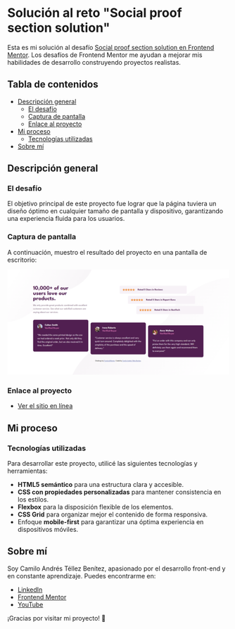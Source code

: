 # Solución al reto "Social proof section solution"

Esta es mi solución al desafío [Social proof section solution en Frontend Mentor](https://www.frontendmentor.io/challenges/social-proof-section-6e0qTv_bA). Los desafíos de Frontend Mentor me ayudan a mejorar mis habilidades de desarrollo construyendo proyectos realistas.

## Tabla de contenidos

- [Descripción general](#descripción-general)
  - [El desafío](#el-desafío)
  - [Captura de pantalla](#captura-de-pantalla)
  - [Enlace al proyecto](#enlace-al-proyecto)
- [Mi proceso](#mi-proceso)
  - [Tecnologías utilizadas](#tecnologías-utilizadas)
- [Sobre mí](#sobre-mí)

## Descripción general

### El desafío

El objetivo principal de este proyecto fue lograr que la página tuviera un diseño óptimo en cualquier tamaño de pantalla y dispositivo, garantizando una experiencia fluida para los usuarios.

### Captura de pantalla

A continuación, muestro el resultado del proyecto en una pantalla de escritorio:

![Resultado](images/resultado.png)

### Enlace al proyecto

- [Ver el sitio en línea](https://camilo-atb.github.io/Social-Proof-Section-/)

## Mi proceso

### Tecnologías utilizadas

Para desarrollar este proyecto, utilicé las siguientes tecnologías y herramientas:

- **HTML5 semántico** para una estructura clara y accesible.
- **CSS con propiedades personalizadas** para mantener consistencia en los estilos.
- **Flexbox** para la disposición flexible de los elementos.
- **CSS Grid** para organizar mejor el contenido de forma responsiva.
- Enfoque **mobile-first** para garantizar una óptima experiencia en dispositivos móviles.

## Sobre mí

Soy Camilo Andrés Téllez Benítez, apasionado por el desarrollo front-end y en constante aprendizaje. Puedes encontrarme en:

- [LinkedIn](http://www.linkedin.com/in/camilo-téllez)
- [Frontend Mentor](https://www.frontendmentor.io/profile/camilo-atb)
- [YouTube](https://www.youtube.com/@camilotellez887)

¡Gracias por visitar mi proyecto! 🚀
